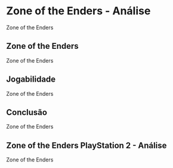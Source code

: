 ---
---

# Zone of the Enders - Análise

Zone of the Enders

## Zone of the Enders

Zone of the Enders

## Jogabilidade

Zone of the Enders

## Conclusão

Zone of the Enders

## Zone of the Enders PlayStation 2 - Análise

Zone of the Enders
